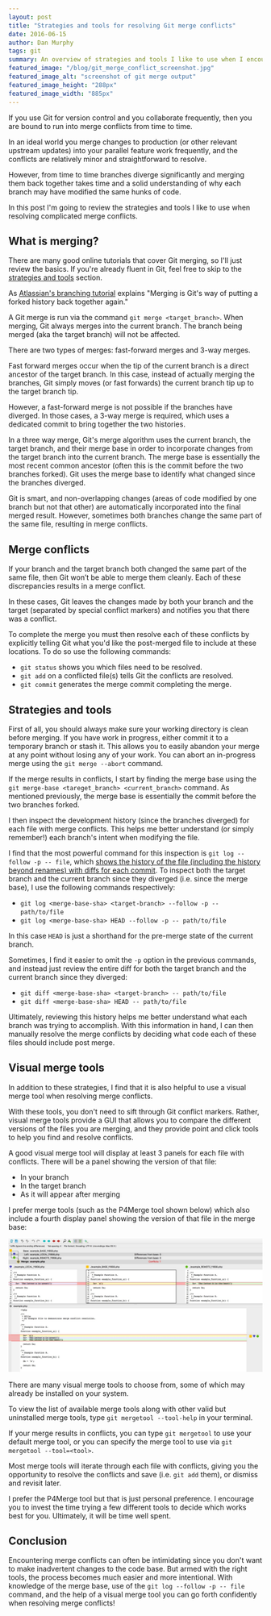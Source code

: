 ```yaml
---
layout: post
title: "Strategies and tools for resolving Git merge conflicts"
date: 2016-06-15
author: Dan Murphy
tags: git
summary: An overview of strategies and tools I like to use when I encounter conflicts during merges.
featured_image: "/blog/git_merge_conflict_screenshot.jpg"
featured_image_alt: "screenshot of git merge output"
featured_image_height: "288px"
featured_image_width: "885px"
---
```


If you use Git for version control and you collaborate frequently, then you are bound to run into merge conflicts from time to time.

In an ideal world you merge changes to production (or other relevant upstream updates) into your parallel feature work frequently, and the conflicts are relatively minor and straightforward to resolve.

However, from time to time branches diverge significantly and merging them back together takes time and a solid understanding of why each branch may have modified the same hunks of code.

In this post I'm going to review the strategies and tools I like to use when resolving complicated merge conflicts.

## What is merging?

There are many good online tutorials that cover Git merging, so I'll just review the basics. If you're already fluent in Git, feel free to skip to the [strategies and tools](#strategies-and-tools) section.

As [Atlassian's branching tutorial](https://www.atlassian.com/git/tutorials/using-branches/git-merge) explains "Merging is Git's way of putting a forked history back together again."

A Git merge is run via the command `git merge <target_branch>`. When merging, Git always merges into the current branch. The branch being merged (aka the target branch) will not be affected.

There are two types of merges: fast-forward merges and 3-way merges.

Fast forward merges occur when the tip of the current branch is a direct ancestor of the target branch. In this case, instead of actually merging the branches, Git simply moves (or fast forwards) the current branch tip up to the target branch tip.

However, a fast-forward merge is not possible if the branches have diverged. In those cases, a 3-way merge is required, which uses a dedicated commit to bring together the two histories.

In a three way merge, Git's merge algorithm uses the current branch, the target branch, and their merge base in order to incorporate changes from the target branch into the current branch. The merge base is essentially the most recent common ancestor (often this is the commit before the two branches forked). Git uses the merge base to identify what changed since the branches diverged.

Git is smart, and non-overlapping changes (areas of code modified by one branch but not that other) are automatically incorporated into the final merged result. However, sometimes both branches change the same part of the same file, resulting in merge conflicts.

## Merge conflicts

If your branch and the target branch both changed the same part of the same file, then Git won’t be able to merge them cleanly. Each of these discrepancies results in a merge conflict.

In these cases, Git leaves the changes made by both your branch and the target (separated by special conflict markers) and notifies you that there was a conflict.

To complete the merge you must then resolve each of these conflicts by explicitly telling Git what you'd like the post-merged file to include at these locations. To do so use the following commands:

- `git status` shows you which files need to be resolved.
- `git add` on a conflicted file(s) tells Git the conflicts are resolved.
- `git commit` generates the merge commit completing the merge.

## Strategies and tools

First of all, you should always make sure your working directory is clean before merging. If you have work in progress, either commit it to a temporary branch or stash it. This allows you to easily abandon your merge at any point without losing any of your work. You can abort an in-progress merge using the `git merge --abort` command.

If the merge results in conflicts, I start by finding the merge base using the `git merge-base <tareget_branch> <current_branch>` command. As mentioned previously, the merge base is essentially the commit before the two branches forked.

I then inspect the development history (since the branches diverged) for each file with merge conflicts. This helps me better understand (or simply remember!) each branch's intent when modifying the file.

I find that the most powerful command for this inspection is `git log --follow -p -- file`, which [shows the history of the file (including the history beyond renames) with diffs for each commit](http://stackoverflow.com/a/5493663/2793226). To inspect both the target branch and the current branch since they diverged (i.e. since the merge base), I use the following commands respectively:

- `git log <merge-base-sha> <target-branch> --follow -p -- path/to/file`
- `git log <merge-base-sha> HEAD --follow -p -- path/to/file`

In this case `HEAD` is just a shorthand for the pre-merge state of the current branch.

Sometimes, I find it easier to omit the `-p` option in the previous commands, and instead just review the entire diff for both the target branch and the current branch since they diverged:

- `git diff <merge-base-sha> <target-branch> -- path/to/file`
- `git diff <merge-base-sha> HEAD -- path/to/file`

Ultimately, reviewing this history helps me better understand what each branch was trying to accomplish. With this information in hand, I can then manually resolve the merge conflicts by deciding what code each of these files should include post merge.

## Visual merge tools
In addition to these strategies, I find that it is also helpful to use a visual merge tool when resolving merge conflicts.

With these tools, you don't need to sift through Git conflict markers. Rather, visual merge tools provide a GUI that allows you to compare the different versions of the files you are merging, and they provide point and click tools to help you find and resolve conflicts.

A good visual merge tool will display at least 3 panels for each file with conflicts. There will be a panel showing the version of that file:

- In your branch
- In the target branch
- As it will appear after merging

I prefer merge tools (such as the P4Merge tool shown below) which also include a fourth display panel showing the version of that file in the merge base:

<img src="/assets/img/blog/P4Merge_screenshot.jpg" alt="P4Merge tool screenshot" class="blog-image-full-width">

There are many visual merge tools to choose from, some of which may already be installed on your system.

To view the list of available merge tools along with other valid but uninstalled merge tools, type `git mergetool --tool-help` in your terminal.

If your merge results in conflicts, you can type `git mergetool` to use your default merge tool, or you can specify the merge tool to use via `git mergetool --tool=<tool>`.

Most merge tools will iterate through each file with conflicts, giving you the opportunity to resolve the conflicts and save (i.e. `git add` them), or dismiss and revisit later.

I prefer the P4Merge tool but that is just personal preference. I encourage you to invest the time trying a few different tools to decide which works best for you. Ultimately, it will be time well spent.

## Conclusion

Encountering merge conflicts can often be intimidating since you don't want to make inadvertent changes to the code base. But armed with the right tools, the process becomes much easier and more intentional. With knowledge of the merge base, use of the `git log --follow -p -- file` command, and the help of a visual merge tool you can go forth confidently when resolving merge conflicts!